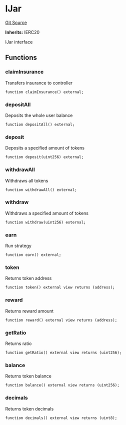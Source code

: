 # IJar
[Git Source](https://github.com/ubiquity/ubiquity-dollar/blob/7c3a0bb87e5e9b32000b3291b4e7da4b119ff3fa/src/dollar/interfaces/IJar.sol)

**Inherits:**
IERC20

IJar interface


## Functions
### claimInsurance

Transfers insurance to controller


```solidity
function claimInsurance() external;
```

### depositAll

Deposits the whole user balance


```solidity
function depositAll() external;
```

### deposit

Deposits a specified amount of tokens


```solidity
function deposit(uint256) external;
```

### withdrawAll

Withdraws all tokens


```solidity
function withdrawAll() external;
```

### withdraw

Withdraws a specified amount of tokens


```solidity
function withdraw(uint256) external;
```

### earn

Run strategy


```solidity
function earn() external;
```

### token

Returns token address


```solidity
function token() external view returns (address);
```

### reward

Returns reward amount


```solidity
function reward() external view returns (address);
```

### getRatio

Returns ratio


```solidity
function getRatio() external view returns (uint256);
```

### balance

Returns token balance


```solidity
function balance() external view returns (uint256);
```

### decimals

Returns token decimals


```solidity
function decimals() external view returns (uint8);
```


